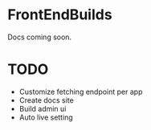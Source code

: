 # FrontEndBuilds

Docs coming soon.


# TODO

* Customize fetching endpoint per app
* Create docs site
* Build admin ui
* Auto live setting
